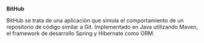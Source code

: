 **BitHub**

BitHub se trata de una aplicación que simula el comportamiento de un repositorio
de código similar a Git. Implementado en Java utilizando Maven, el framework de
desarrollo Spring y Hibernate como ORM.


